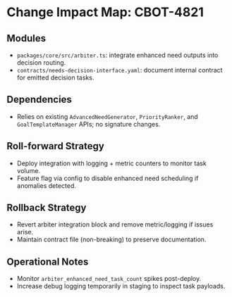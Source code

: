 # Change Impact Map: CBOT-4821

## Modules
- `packages/core/src/arbiter.ts`: integrate enhanced need outputs into decision routing.
- `contracts/needs-decision-interface.yaml`: document internal contract for emitted decision tasks.

## Dependencies
- Relies on existing `AdvancedNeedGenerator`, `PriorityRanker`, and `GoalTemplateManager` APIs; no signature changes.

## Roll-forward Strategy
- Deploy integration with logging + metric counters to monitor task volume.
- Feature flag via config to disable enhanced need scheduling if anomalies detected.

## Rollback Strategy
- Revert arbiter integration block and remove metric/logging if issues arise.
- Maintain contract file (non-breaking) to preserve documentation.

## Operational Notes
- Monitor `arbiter_enhanced_need_task_count` spikes post-deploy.
- Increase debug logging temporarily in staging to inspect task payloads.
